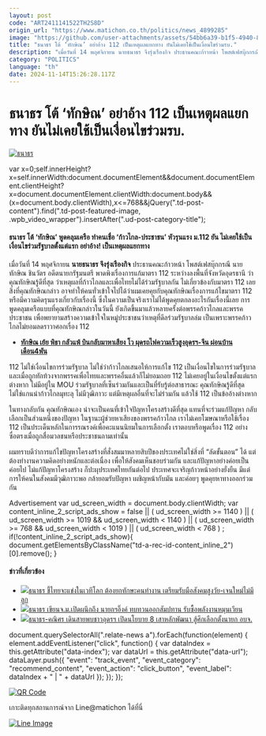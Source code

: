 ```yaml
---
layout: post
code: "ART2411141522TH2S8D"
origin_url: "https://www.matichon.co.th/politics/news_4899285"
image: "https://github.com/user-attachments/assets/54bb6a39-b1f5-4940-8639-41dfd3f808d7"
title: "ธนาธร โต้ ‘ทักษิณ’ อย่าอ้าง 112 เป็นเหตุผลแยกทาง ยันไม่เคยใช้เป็นเงื่อนไขร่วมรบ."
description: "เมื่อวันที่ 14 พฤศจิกายน นายธนาธร จึงรุ่งเรืองกิจ ประธานคณะก้าวหน้า โพสต์เฟสบุ๊กกรณี นายทักษิณ ชินวัตร อดีตนายกรัฐมนตรี พาดพิงเรื่องการแก้มาตรา 112"
category: "POLITICS"
language: "th"
date: 2024-11-14T15:26:28.117Z
---
```


# ธนาธร โต้ ‘ทักษิณ’ อย่าอ้าง 112 เป็นเหตุผลแยกทาง ยันไม่เคยใช้เป็นเงื่อนไขร่วมรบ.

[![ธนาธร](https://www.matichon.co.th/wp-content/uploads/2024/11/aitorn1.jpg "aitorn1")](https://www.matichon.co.th/wp-content/uploads/2024/11/aitorn1.jpg)

var x=0;self.innerHeight?x=self.innerWidth:document.documentElement&&document.documentElement.clientHeight?x=document.documentElement.clientWidth:document.body&&(x=document.body.clientWidth),x<=768&&jQuery(".td-post-content").find(".td-post-featured-image, .wpb\_video\_wrapper").insertAfter(".ud-post-category-title");

#### **ธนาธร โต้ ‘ทักษิณ’ พูดคลุมเครือ ทำคนเชื่อ ‘ก้าวไกล-ประชาชน’ หัวรุนแรง ม.112 ยัน ไม่เคยใช้เป็นเงื่อนไขร่วมรัฐบาลตั้งแต่แรก อย่าอ้าง! เป็นเหตุผลแยกทาง**

เมื่อวันที่ 14 พฤศจิกายน **นายธนาธร จึงรุ่งเรืองกิจ** ประธานคณะก้าวหน้า โพสต์เฟสบุ๊กกรณี นายทักษิณ ชินวัตร อดีตนายกรัฐมนตรี พาดพิงเรื่องการแก้มาตรา 112 ระหว่างลงพื้นที่จังหวัดอุดรธานี ว่า คุณทักษิณรู้ดีที่สุด ว่าเหตุผลที่ก้าวไกลและเพื่อไทยไม่ได้ร่วมรัฐบาลกัน ไม่เกี่ยวข้องกับมาตรา 112 เลย สิ่งที่คุณทักษิณกล่าว อาจทำให้คนทั่วเข้าใจไปได้ว่าผมเคยคุยกับคุณทักษิณเรื่องการแก้ไขมาตรา 112 หรือมีความคิดรุนแรงเกี่ยวกับเรื่องนี้ ซึ่งในความเป็นจริงเราไม่ได้พูดคุยตกลงอะไรกันเรื่องนี้เลย การพูดคลุมเครือแบบที่คุณทักษิณกล่าวในวันนี้ ยังเกิดขึ้นมาแล้วหลายครั้งต่อพรรคก้าวไกลและพรรคประชาชน เพื่อพยายามสร้างความเข้าใจในหมู่ประชาชนว่าเหตุที่ดีลร่วมรัฐบาลล่ม เป็นเพราะพรรคก้าวไกลไม่ยอมลดราวาศอกเรื่อง 112

*   **[ทักษิณ เย้ย พิธา กลัวแพ้ บินกลับมาหาเสียง โว ผุดรถไฟความเร็วสูงอุดรฯ-จีน ผ่อนบ้านเดือน4พัน](https://www.matichon.co.th/politics/news_4899116)**

112 ไม่ใช่เงื่อนไขการร่วมรัฐบาล ไม่ใช่ว่าก้าวไกลเสนอให้การแก้ไข 112 เป็นเงื่อนไขในการร่วมรัฐบาล และเมื่อถูกทักท้วงจากพรรคเพื่อไทยและพรรคอื่นแล้วก็ไม่ยอมถอย 112 ไม่เคยอยู่ในเงื่อนไขตั้งแต่แรกต่างหาก ไม่มีอยู่ใน MOU ร่วมรัฐบาลที่เซ็นร่วมกันและเป็นที่รับรู้ต่อสาธารณะ คุณทักษิณรู้ดีที่สุด ไม่ใช่แกนนำก้าวไกลมุทะลุ ไม่มีวุฒิภาวะ แต่มีเหตุผลอื่นที่จะไม่ร่วมกัน แล้วใช้ 112 เป็นข้ออ้างต่างหาก

ในทางกลับกัน คุณทักษิณเอง น่าจะเป็นคนที่เข้าใจปัญหาโครงสร้างดีที่สุด แทนที่จะร่วมแก้ปัญหา กลับเลือกเป็นส่วนหนึ่งของปัญหา ในฐานะผู้ช่วยหาเสียงของพรรคก้าวไกล เราไม่เคยโฆษณาหรือใช้เรื่อง 112 เป็นประเด็นหลักในการรณรงค์เพื่อคะแนนนิยมในการเลือกตั้ง เราตอบหรือพูดเรื่อง 112 อย่างซื่อตรงเมื่อถูกสื่อมวลชนหรือประชาชนถามเท่านั้น

ผมทราบดีว่าการแก้ไขปัญหาโครงสร้างที่สั่งสมมาหลายสิบปีของประเทศไม่ใช่สิ่งที่ “ลัดขั้นตอน” ได้ แต่ต้องทำงานความคิดอย่างหนักและต่อเนื่อง เพื่อให้สังคมเห็นชอบร่วมกัน และแก้ปัญหาอย่างค่อยเป็นค่อยไป ไม่แก้ปัญหาโครงสร้าง ก็ปะผุประเทศไทยกันต่อไป ประเทศจะเจริญก้าวหน้าอย่างยั่งยืน มีแต่การให้คนในสังคมมีวุฒิภาวะพอ กล้ายอมรับปัญหา เผชิญหน้ากับมัน และค่อยๆ พูดคุยหาทางออกร่วมกัน

Advertisement var ud\_screen\_width = document.body.clientWidth; var content\_inline\_2\_script\_ads\_show = false || ( ud\_screen\_width >= 1140 ) || ( ud\_screen\_width >= 1019 && ud\_screen\_width < 1140 ) || ( ud\_screen\_width >= 768 && ud\_screen\_width < 1019 ) || ( ud\_screen\_width < 768 ) ; if(!content\_inline\_2\_script\_ads\_show){ document.getElementsByClassName("td-a-rec-id-content\_inline\_2")\[0\].remove(); }

#### ข่าวที่เกี่ยวข้อง

*   [![](https://www.matichon.co.th/wp-content/uploads/2024/11/ธนาธร15684651.jpg)ธนาธร ชี้ไทยจะแข่งในเวทีโลก ต้องยกทักษะคนทำงาน เตรียมรับมือสังคมสูงวัย-เจนใหม่ไม่มีลูก](https://www.matichon.co.th/politics/news_4879246)
*   [![](https://www.matichon.co.th/wp-content/uploads/2024/10/3838039955.jpg)ธนาธร เขียนจ.ม.เปิดผนึกถึง นายกฯอิ๊งค์ ทบทวนออกสัมปทาน รับซื้อพลังงานหมุนเวียน](https://www.matichon.co.th/politics/news_4870262)
*   [![](https://www.matichon.co.th/wp-content/uploads/2024/10/241020_19_02.jpg)ธนาธร-คณิศร เดินสายพบชาวอุดรฯ เปิดนโยบาย 8 เสาหลักพัฒนา สู้ศึกเลือกตั้งนายก อบจ.](https://www.matichon.co.th/politics/news_4855830)

document.querySelectorAll(".relate-news a").forEach(function(element) { element.addEventListener("click", function() { var dataIndex = this.getAttribute("data-index"); var dataUrl = this.getAttribute("data-url"); dataLayer.push({ "event": "track\_event", "event\_category": "recommend\_content", "event\_action": "click\_button", "event\_label": dataIndex + " | " + dataUrl }); }); });

[![QR Code](https://www.matichon.co.th/wp-content/uploads/2023/07/wob1371z.jpg)](https://lin.ee/ht0nDxX)

เกาะติดทุกสถานการณ์จาก Line@matichon ได้ที่นี่

[![Line Image](https://www.matichon.co.th/wp-content/uploads/2023/07/th.png)](https://lin.ee/ht0nDxX)